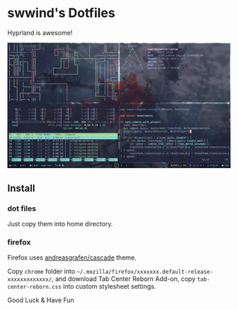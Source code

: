# swwind's Dotfiles

Hyprland is awesome!

![preview](./preview.png)

## Install

### dot files

Just copy them into home directory.

### firefox

Firefox uses [andreasgrafen/cascade](https://github.com/andreasgrafen/cascade) theme.

Copy `chrome` folder into `~/.mozilla/firefox/xxxxxxx.default-release-xxxxxxxxxxxxx/`, and download Tab Center Reborn Add-on, copy `tab-center-reborn.css` into custom stylesheet settings.

Good Luck & Have Fun
